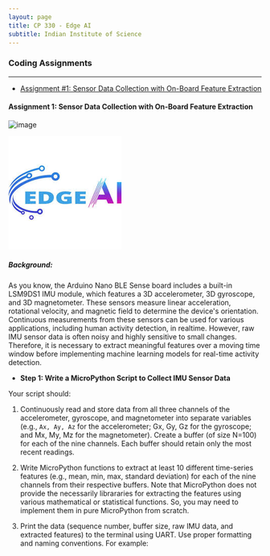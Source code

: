 ```yaml
---
layout: page
title: CP 330 - Edge AI
subtitle: Indian Institute of Science
---
```


### Coding Assignments
--- 

- [Assignment #1: Sensor Data Collection with On-Board Feature Extraction](Assignment-1-Sensor-Data-Collection-with-On-Board-Feature-Extraction)


#### Assignment 1: Sensor Data Collection with On-Board Feature Extraction

![image](https://github.com/user-attachments/assets/823ffc1a-8175-460f-ac46-d7ca99bab464)



![imag](/assets/img/images1.jpg)

##### Background:

As you know, the Arduino Nano BLE Sense board includes a built-in LSM9DS1 IMU module, which features a 3D accelerometer, 3D gyroscope, and 3D magnetometer. These sensors measure linear acceleration, rotational velocity, and magnetic field to determine the device's orientation. Continuous measurements from these sensors can be used for various applications, including human activity detection, in realtime. However, raw IMU sensor data is often noisy and highly sensitive to small changes. Therefore, it is necessary to extract meaningful features over a moving time window before implementing machine learning models for real-time activity detection. 

- **Step 1: Write a MicroPython Script to Collect IMU Sensor Data**
  
Your script should:

  1. Continuously read and store data from all three channels of the accelerometer, gyroscope, and magnetometer into separate variables (e.g., `Ax, Ay, Az` for the accelerometer; Gx, Gy, Gz for the gyroscope; and Mx, My, Mz for the magnetometer).
Create a buffer (of size N=100) for each of the nine channels. Each buffer should retain only the most recent readings.

  2. Write MicroPython functions to extract at least 10 different time-series features (e.g., mean, min, max, standard deviation) for each of the nine channels from their respective buffers. Note that MicroPython does not provide the necessarily librararies for extracting the features using various mathematical or statistical functions. So, you may need to implement them in pure MicroPython from scratch.

  3.  Print the data (sequence number, buffer size, raw IMU data, and extracted features) to the terminal using UART. Use proper formatting and naming conventions. For example:


